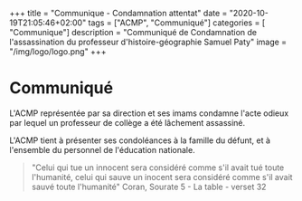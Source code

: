 +++
title = "Communique - Condamnation attentat"
date = "2020-10-19T21:05:46+02:00"
tags = ["ACMP", "Communiqué"]
categories = [ "Communique"]
description = "Communiqué de Condamnation de l'assassination du professeur d'histoire-géographie Samuel Paty"
image = "/img/logo/logo.png"
+++

# Communiqué

L'ACMP représentée par sa direction et ses imams condamne l'acte odieux par
lequel un professeur de collège a été lâchement assassiné.

L'ACMP tient à présenter ses condoléances à la famille du défunt, et à
l'ensemble du personnel de l'éducation nationale.

>"Celui qui tue un innocent sera considéré comme s'il avait tué toute l'humanité,
>celui qui sauve un inocent sera considéré comme s'il avait sauvé toute
>l'humanité"
>Coran, Sourate 5 - La table - verset 32
